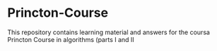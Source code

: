 # Princton-Course

This repository contains learning material and answers for the coursa Princton Course in algorithms (parts I and II
